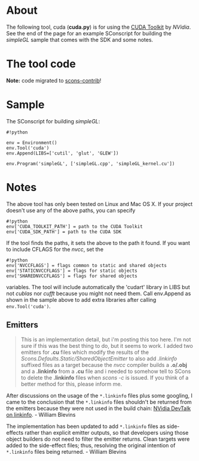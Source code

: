 # About

The following tool, cuda (**cuda.py**) is for using the [CUDA Toolkit](https://developer.nvidia.com/cuda-toolkit) by *NVidia*. See the end of the page for an example SConscript for building the _simpleGL_ sample that comes with the SDK and some notes. 


# The tool code

**Note:** code migrated to [scons-contrib](https://github.com/SConsProject/scons-contrib)!

# Sample

The SConscript for building _simpleGL_: 


```
#!python

env = Environment()
env.Tool('cuda')
env.Append(LIBS=['cutil', 'glut', 'GLEW'])

env.Program('simpleGL', ['simpleGL.cpp', 'simpleGL_kernel.cu'])
```

# Notes

The above tool has only been tested on Linux and Mac OS X. If your project doesn't use any of the above paths, you can specify 

```
#!python
env['CUDA_TOOLKIT_PATH'] = path to the CUDA Toolkit
env['CUDA_SDK_PATH'] = path to the CUDA SDK
```

If the tool finds the paths, it sets the above to the path it found. If you want to include CFLAGS for the _nvcc_, set the 

```
#!python
env['NVCCFLAGS'] = flags common to static and shared objects
env['STATICNVCCFLAGS'] = flags for static objects
env['SHAREDNVCCFLAGS'] = flags for shared objects
```
variables. The tool will include automatically the 'cudart' library in LIBS but not _cublas_ nor _cufft_ because you might not need them. Call env.Append as shown in the sample above to add extra libraries after calling `env.Tool('cuda')`. 


## Emitters

> This is an implementation detail, but i'm posting this too here. I'm not sure if this was the best thing to do, but it seems to work. I added two emitters for **.cu** files which modify the results of the _Scons.Defaults.Static/SharedObjectEmitter_ to also add _.linkinfo_ suffixed files as a target because the _nvcc_ compiler builds a **.o/.obj** and a **.linkinfo** from a **.cu** file and i needed to somehow tell to SCons to delete the **.linkinfo** files when _scons -c_ is issued. If you think of a better method for this, please inform me.

After discussions on the usage of the `*.linkinfo` files plus some googling, I came to the conclusion that the `*.linkinfo` files shouldn't be returned from the emitters because they were not used in the build chain: [NVidia DevTalk on linkinfo](https://devtalk.nvidia.com/default/topic/405518/linkinfo-files). - William Blevins

The implementation has been updated to add `*.linkinfo` files as side-effects rather than explicit emitter outputs, so that developers using those object builders do not need to filter the emitter returns.  Clean targets were added to the side-effect files; thus, resolving the original intention of `*.linkinfo` files being returned. - William Blevins
